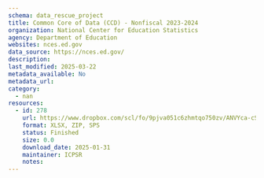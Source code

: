 ```yaml
---
schema: data_rescue_project 
title: Common Core of Data (CCD) - Nonfiscal 2023-2024
organization: National Center for Education Statistics
agency: Department of Education
websites: nces.ed.gov
data_source: https://nces.ed.gov/
description: 
last_modified: 2025-03-22
metadata_available: No
metadata_url: 
category:
  - nan 
resources:
  - id: 278
    url: https://www.dropbox.com/scl/fo/9pjva051c6zhmtqo750zv/ANVYca-cSTz_f6jZjEpZ1Ok?rlkey=lhdnego8jsr1eau8fw5cp212e&dl=0
    format: XLSX, ZIP, SPS
    status: Finished
    size: 0.0
    download_date: 2025-01-31
    maintainer: ICPSR
    notes: 
---
```

